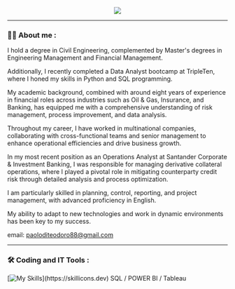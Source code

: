 <div id="header" align="center">

[![](https://img.shields.io/badge/LinkedIn-0077B5?style=for-the-badge&logo=linkedin&logoColor=white)](https://www.linkedin.com/in/paoloditeodoro/)
  
</div>

---
 <div id="header" align="left">

### :man_technologist: About me :

I hold a degree in Civil Engineering, complemented by Master's degrees in Engineering Management and Financial Management. 

Additionally, I recently completed a Data Analyst bootcamp at TripleTen, where I honed my skills in Python and SQL programming. 

My academic background, combined with around eight years of experience in financial roles across industries such as Oil & Gas, Insurance, and Banking, has equipped me with a comprehensive understanding of risk management, process improvement, and data analysis.

Throughout my career, I have worked in multinational companies, collaborating with cross-functional teams and senior management to enhance operational efficiencies and drive business growth. 

In my most recent position as an Operations Analyst at Santander Corporate & Investment Banking, I was responsible for managing derivative collateral operations, where I played a pivotal role in mitigating counterparty credit risk through detailed analysis and process optimization.

I am particularly skilled in planning, control, reporting, and project management, with advanced proficiency in English. 

My ability to adapt to new technologies and work in dynamic environments has been key to my success.

email: paoloditeodoro88@gmail.com

---

### :hammer_and_wrench: Coding and IT Tools :
<div id="header" align="left">
  
   [![My Skills](https://skillicons.dev/icons?i=python,r,)](https://skillicons.dev)
   SQL
   / POWER BI / Tableau

</div>
